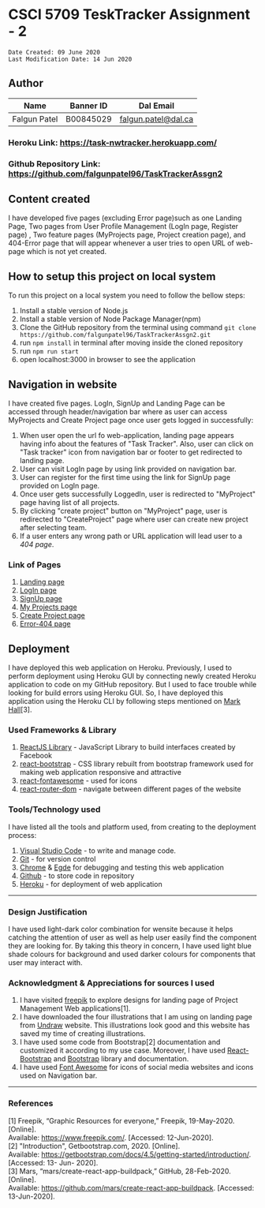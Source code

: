 # CSCI 5709 TeskTracker Assignment - 2

    Date Created: 09 June 2020
    Last Modification Date: 14 Jun 2020

## Author

| Name         | Banner ID | Dal Email           |
| -------------| --------- | ------------------- |
| Falgun Patel | B00845029 | falgun.patel@dal.ca |

### Heroku Link:  https://task-nwtracker.herokuapp.com/
### Github Repository Link: https://github.com/falgunpatel96/TaskTrackerAssgn2

## Content created

I have developed five pages (excluding Error page)such as one Landing Page, Two pages from User Profile Management (LogIn page, Register page) , Two feature pages (MyProjects page, Project creation page), and 404-Error page that will appear whenever a user tries to open URL of web-page which is not yet created. 

## How to setup this project on local system

To run this project on a local system you need to follow the bellow steps:

1. Install a stable version of Node.js
2. Install a stable version of Node Package Manager(npm)
3. Clone the GitHub repository from the terminal using command `git clone https://github.com/falgunpatel96/TaskTrackerAssgn2.git`
4. run `npm install` in terminal after moving inside the cloned repository
5. run `npm run start` 
6. open localhost:3000 in browser to see the application

## Navigation in website

I have created five pages. LogIn, SignUp and Landing Page can be accessed through header/navigation bar where as user can access MyProjects and Create Project page once user gets logged in successfully:

1. When user open the url fo web-application, landing page appears having info about the features of "Task Tracker".
   Also, user can click on "Task tracker" icon from navigation bar or footer to get redirected to landing page.
2. User can visit LogIn page by using link provided on navigation bar.
3. User can register for the first time using the link for SignUp page provided on LogIn page. 
4. Once user gets successfully LoggedIn, user is redirected to "MyProject" page having list of all projects.
4. By clicking "create project" button on "MyProject" page, user is redirected to "CreateProject" page where user can create new project after selecting team.
5. If a user enters any wrong path or URL application will lead user to a *404 page*.

### Link of Pages

1. [Landing page](https://task-nwtracker.herokuapp.com/)
2. [LogIn page](https://task-nwtracker.herokuapp.com/login)
3. [SignUp page](https://task-nwtracker.herokuapp.com/register)
4. [My Projects page](https://task-nwtracker.herokuapp.com/myproject)
5. [Create Project page](https://task-nwtracker.herokuapp.com/createproject)
6. [Error-404 page](https://task-nwtracker.herokuapp.com/error)

## Deployment

I have deployed this web application on Heroku. Previously, I used to perform deployment using Heroku GUI by connecting newly created Heroku application to code on my GitHub repository. But I used to face trouble while looking for build errors using Heroku GUI.
So, I have deployed this application using the Heroku CLI by following steps mentioned on [Mark Hall](https://github.com/mars/create-react-app-buildpack)[3].

### Used Frameworks & Library

1. [ReactJS Library](https://reactjs.org/) - JavaScript Library to build interfaces created by Facebook
2. [react-bootstrap](https://reacttraining.com/react-router/web/guides/quick-start) - CSS library rebuilt from bootstrap framework used for making web application responsive and attractive
3. [react-fontawesome](https://github.com/FortAwesome/react-fontawesome) - used for icons
4. [react-router-dom](https://react-bootstrap.github.io/) - navigate between different pages of the website


### Tools/Technology used

I have listed all the tools and platform used, from creating to the deployment process:

1. [Visual Studio Code](https://code.visualstudio.com/) - to write and manage code.
2. [Git](https://git-scm.com/) - for version control
3. [Chrome](https://www.google.com/chrome/) & [Egde](https://www.microsoft.com/en-us/edge) for debugging and testing this web application
4. [Github](https://github.com/) - to store code in repository
5. [Heroku](https://www.heroku.com/) - for deployment of web application


---

### Design Justification

I have used light-dark color combination for wensite because it helps catching the attention of user as well as help user easily find the component they are looking for.
By taking this theory in concern, I have used light blue shade colours for background and used darker colours for components that user may interact with.


### Acknowledgment & Appreciations for sources I used

1. I have visited [freepik](https://www.freepik.com/free-vector/project-management-landing-page_4010917.htm) to explore designs for landing page of Project Management Web applications[1].
2. I have downloaded the four illustrations that I am using on landing page from [Undraw](https://undraw.co/) website. This illustrations look good and this website has saved my time of creating illustrations.
3. I have used some code from Bootstrap[2] documentation and customized it according to my use case. Moreover, I have used [React-Bootstrap](https://react-bootstrap.github.io/) and [Bootstrap](https://getbootstrap.com/docs/4.5/getting-started/introduction/) library and documentation. 
4. I have used [Font Awesome](https://fontawesome.com/start) for icons of social media websites and icons used on Navigation bar.


---

### References

[1] Freepik, “Graphic Resources for everyone,” Freepik, 19-May-2020. [Online].  
Available: https://www.freepik.com/. [Accessed: 12-Jun-2020].  
[2] "Introduction", Getbootstrap.com, 2020. [Online].  
Available: https://getbootstrap.com/docs/4.5/getting-started/introduction/. [Accessed: 13- Jun- 2020].  
[3] Mars, “mars/create-react-app-buildpack,” GitHub, 28-Feb-2020. [Online].  
Available: https://github.com/mars/create-react-app-buildpack. [Accessed: 13-Jun-2020].  
